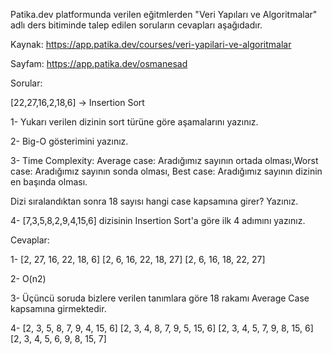 Patika.dev platformunda verilen eğitmlerden "Veri Yapıları ve Algoritmalar" adlı ders bitiminde talep edilen soruların cevapları aşağıdadır.

Kaynak: https://app.patika.dev/courses/veri-yapilari-ve-algoritmalar

Sayfam: https://app.patika.dev/osmanesad


Sorular:

[22,27,16,2,18,6] -> Insertion Sort

1- Yukarı verilen dizinin sort türüne göre aşamalarını yazınız.

2- Big-O gösterimini yazınız.

3- Time Complexity: Average case: Aradığımız sayının ortada olması,Worst case: Aradığımız sayının sonda olması, Best case: Aradığımız sayının dizinin en başında olması.

Dizi sıralandıktan sonra 18 sayısı hangi case kapsamına girer? Yazınız.


4- [7,3,5,8,2,9,4,15,6] dizisinin Insertion Sort'a göre ilk 4 adımını yazınız.

Cevaplar:

1- [2, 27, 16, 22, 18, 6]
   [2, 6, 16, 22, 18, 27]
   [2, 6, 16, 18, 22, 27]

2- O(n2)

3- Üçüncü soruda bizlere verilen tanımlara göre 18 rakamı Average Case kapsamına girmektedir.

4- [2, 3, 5, 8, 7, 9, 4, 15, 6]
   [2, 3, 4, 8, 7, 9, 5, 15, 6]
   [2, 3, 4, 5, 7, 9, 8, 15, 6]
   [2, 3, 4, 5, 6, 9, 8, 15, 7]
   


